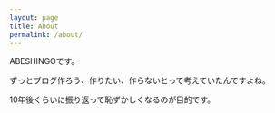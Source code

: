 ```yaml
---
layout: page
title: About
permalink: /about/
---
```

ABESHINGOです。

ずっとブログ作ろう、作りたい、作らないとって考えていたんですよね。

10年後くらいに振り返って恥ずかしくなるのが目的です。
